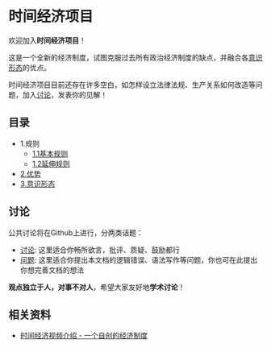 # 时间经济项目

欢迎加入**时间经济项目**！

这是一个全新的经济制度，试图克服过去所有政治经济制度的缺点，并融合各[意识形态](3.意识形态.md)的优点。

时间经济项目目前还存在许多空白，如怎样设立法律法规、生产关系如何改造等问题，加入[讨论](#讨论)，发表你的见解！

## 目录

- 1.规则
    - [1.1基本规则](1.规则/1.1.基本规则.md)
    - [1.2延伸规则](1.规则/1.1.延伸规则.md)
- [2.优势](2.优势.md)
- [3.意识形态](3.意识形态.md)

## 讨论

公共讨论将在Github上进行，分两类话题：

- [讨论](https://github.com/cheanus/timesystem/discussions): 这里适合你畅所欲言，批评、质疑、鼓励都行
- [问题](https://github.com/cheanus/timesystem/issues): 这里适合你提出本文档的逻辑错误、语法写作等问题，你也可在此提出你想完善文档的想法

**观点独立于人，对事不对人**，希望大家友好地**学术讨论**！

## 相关资料

- [时间经济视频介绍 - 一个自创的经济制度](https://www.bilibili.com/video/BV1K2bhzWEb3)
